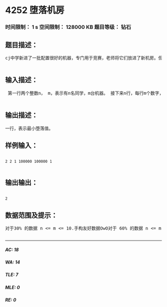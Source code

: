 # 4252 堕落机房   
### 时间限制： 1 s     空间限制： 128000 KB     题目等级： 钻石  
## 题目描述：  

<pre>
cj中学新进了一批配置很好的机器，专门用于竞赛，老师将它们放进了新机房。但是想搞堕落的同学们偷偷潜入了新机房，做了一些堕落准备。当天晚上老师发现了这件事，并把他们都抓过来喝（da）茶（lian），同学们便向老师认错，并向老师报告了自己对不同机子的准备情况（准备的越好，堕落值越高）。 现在，老师要把这些同学安排在新机房中，为了防止堕落，他希望得到一种方案，使得机房的总堕落值最小。  

</pre>
  
  
## 输入描述：  

<pre>
 第一行两个整数n， m，表示有n名同学，m台机器。 接下来n行，每行m个数字，第i行第j个数字表示第i名同学被分配到第j台机器的堕落值。  

</pre>
  
  
## 输出描述：  

<pre>
一行，表示最小堕落值。
</pre>
  
  
## 样例输入：  

<pre><code>
2 2 1 100000 100000 1  

</code></pre>
  
  
## 输出输出：  

<pre><code>
2
</code></pre>
  
  
## 数据范围及提示：  

<pre>
对于30% 的数据 n <= m <= 10.手构友好数据OwO对于 60% 的数据 n <= m <= 30对于 100% 的数据 n <= m <= 100, 保证输入的数据在10^9以内，随机的，呵呵OwO  

</pre>
  
  
***  

##### AC: 18  
##### WA: 14  
##### TLE: 7  
##### MLE: 0  
##### RE: 0  
